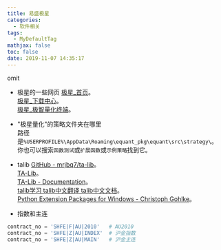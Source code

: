 ```yaml
---
title: 易盛极星
categories:
  - 软件相关
tags:
  - MyDefaultTag
mathjax: false
toc: false
date: 2019-11-07 14:35:17
---
```

omit
<!--more-->

* 极星的一些网页
[极星_首页](http://www.epolestar.info/home)。  
[极星_下载中心](http://www.epolestar.info/download)。  
[极星_极智量化终端](http://www.epolestar.info/quantize)。  

* "极星量化"的策略文件夹在哪里  
路径是`%USERPROFILE%\AppData\Roaming\equant_pkg\equant\src\strategy\`。  
你也可以搜索`函数测试`或`扩展函数`或`示例策略`找到它。  

* talib
[GitHub - mrjbq7/ta-lib](https://github.com/mrjbq7/ta-lib)。  
[TA-Lib](http://mrjbq7.github.io/ta-lib/)。  
[TA-Lib - Documentation](http://mrjbq7.github.io/ta-lib/doc_index.html)。  
[talib学习 talib中文翻译 talib中文文档](https://github.com/HuaRongSAO/talib-document/)。  
[Python Extension Packages for Windows - Christoph Gohlke](https://www.lfd.uci.edu/~gohlke/pythonlibs/)。  

* 指数和主连
```python
contract_no = 'SHFE|F|AU|2010'   # AU2010
contract_no = 'SHFE|Z|AU|INDEX'  # 沪金指数
contract_no = 'SHFE|Z|AU|MAIN'   # 沪金主连
```
